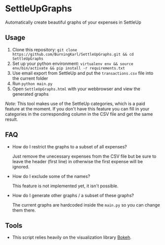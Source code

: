 # SettleUpGraphs
Automatically create beautiful graphs of your expenses in SettleUp

## Usage

1. Clone this repository: `git clone https://github.com/BurningKarl/SettleUpGraphs.git && cd SettleUpGraphs`
1. Set up your python environment: `virtualenv env && source env/bin/activate && pip install -r requirements.txt`
1. Use email export from SettleUp and put the `transactions.csv` file into the current folder
1. Run `python main.py`
1. Open `SettleUpGraphs.html` with your webbrowser and view the generated graphs

*Note:* This tool makes use of the SettleUp categories, which is a paid feature at the moment. 
If you don't have this feature you can fill in your categories in the corresponding column in the CSV file and get the same result.

## FAQ

* How do I restrict the graphs to a subset of all expenses?
  
  Just remove the unecessary expenses from the CSV file but be sure to leave the header (first line) in otherwise the first expense will be ignored.
  
* How do I exclude some of the names?

  This feature is not implemented yet, it isn't possible.
  
* How do I generate other graphs / a subset of these graphs?

  The current graphs are hardcoded inside the `main.py` so you can change them there.
  
## Tools

* This script relies heavily on the visualization library [Bokeh](bokeh.org).

